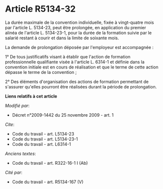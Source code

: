 # Article R5134-32

La durée maximale de la convention individuelle, fixée à vingt-quatre mois par l'article L. 5134-23, peut être prolongée, en
application du premier alinéa de l'article L. 5134-23-1, pour la durée de la formation suivie par le salarié restant à courir
et dans la limite de soixante mois. 

La demande de prolongation déposée par l'employeur est accompagnée : 

1° De tous justificatifs visant à établir que l'action de formation professionnelle qualifiante visée à l'article L. 6314-1
et définie dans la convention initiale est en cours de réalisation et que le terme de cette action dépasse le terme de la
convention ; 

2° Des éléments d'organisation des actions de formation permettant de s'assurer qu'elles pourront être réalisées durant la
période de prolongation.

**Liens relatifs à cet article**

_Modifié par_:

  - Décret n°2009-1442 du 25 novembre 2009 - art. 1

_Cite_:

  - Code du travail - art. L5134-23
  - Code du travail - art. L5134-23-1
  - Code du travail - art. L6314-1

_Anciens textes_:

  - Code du travail - art. R322-16-1 I (Ab)

_Cité par_:

  - Code du travail - art. R5134-167 (V)
